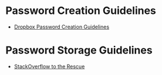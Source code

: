 # Password Creation Guidelines

- [Dropbox Password Creation Guidelines](https://help.dropbox.com/accounts-billing/create-delete/secure-password)

# Password Storage Guidelines

- [StackOverflow to the Rescue](https://security.stackexchange.com/questions/211/how-to-securely-hash-passwords/31846#31846)
